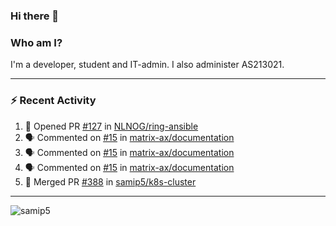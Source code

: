 ### Hi there 👋

### Who am I?
I'm a developer, student and IT-admin. I also administer AS213021.

---
### :zap: Recent Activity
<!--START_SECTION:activity-->
1. 💪 Opened PR [#127](https://github.com/NLNOG/ring-ansible/pull/127) in [NLNOG/ring-ansible](https://github.com/NLNOG/ring-ansible)
2. 🗣 Commented on [#15](https://github.com/matrix-ax/documentation/issues/15) in [matrix-ax/documentation](https://github.com/matrix-ax/documentation)
3. 🗣 Commented on [#15](https://github.com/matrix-ax/documentation/issues/15) in [matrix-ax/documentation](https://github.com/matrix-ax/documentation)
4. 🗣 Commented on [#15](https://github.com/matrix-ax/documentation/issues/15) in [matrix-ax/documentation](https://github.com/matrix-ax/documentation)
5. 🎉 Merged PR [#388](https://github.com/samip5/k8s-cluster/pull/388) in [samip5/k8s-cluster](https://github.com/samip5/k8s-cluster)
<!--END_SECTION:activity-->
---

<img align="center" src="https://github-readme-stats.vercel.app/api?username=samip5&show_icons=true" alt="samip5" />
